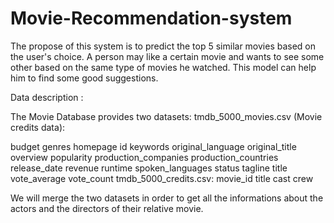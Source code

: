 # Movie-Recommendation-system

The propose of this system is to predict the top 5 similar movies based on the user's choice. A person may like a certain movie and wants to see some other based on the same type of movies he watched. This model can help him to find some good suggestions.

Data description : 

The Movie Database provides two datasets: tmdb_5000_movies.csv (Movie credits data):

budget
genres
homepage
id
keywords
original_language
original_title
overview
popularity
production_companies
production_countries
release_date
revenue
runtime
spoken_languages
status
tagline
title
vote_average
vote_count
tmdb_5000_credits.csv:
movie_id
title
cast
crew 

We will merge the two datasets in order to get all the informations about the actors and the directors of their relative movie.
